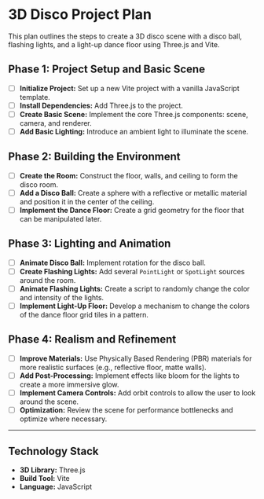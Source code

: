 # 3D Disco Project Plan

This plan outlines the steps to create a 3D disco scene with a disco ball, flashing lights, and a light-up dance floor using Three.js and Vite.

## Phase 1: Project Setup and Basic Scene

- [ ] **Initialize Project:** Set up a new Vite project with a vanilla JavaScript template.
- [ ] **Install Dependencies:** Add Three.js to the project.
- [ ] **Create Basic Scene:** Implement the core Three.js components: scene, camera, and renderer.
- [ ] **Add Basic Lighting:** Introduce an ambient light to illuminate the scene.

## Phase 2: Building the Environment

- [ ] **Create the Room:** Construct the floor, walls, and ceiling to form the disco room.
- [ ] **Add a Disco Ball:** Create a sphere with a reflective or metallic material and position it in the center of the ceiling.
- [ ] **Implement the Dance Floor:** Create a grid geometry for the floor that can be manipulated later.

## Phase 3: Lighting and Animation

- [ ] **Animate Disco Ball:** Implement rotation for the disco ball.
- [ ] **Create Flashing Lights:** Add several `PointLight` or `SpotLight` sources around the room.
- [ ] **Animate Flashing Lights:** Create a script to randomly change the color and intensity of the lights.
- [ ] **Implement Light-Up Floor:** Develop a mechanism to change the colors of the dance floor grid tiles in a pattern.

## Phase 4: Realism and Refinement

- [ ] **Improve Materials:** Use Physically Based Rendering (PBR) materials for more realistic surfaces (e.g., reflective floor, matte walls).
- [ ] **Add Post-Processing:** Implement effects like bloom for the lights to create a more immersive glow.
- [ ] **Implement Camera Controls:** Add orbit controls to allow the user to look around the scene.
- [ ] **Optimization:** Review the scene for performance bottlenecks and optimize where necessary.

---

## Technology Stack

*   **3D Library:** Three.js
*   **Build Tool:** Vite
*   **Language:** JavaScript
